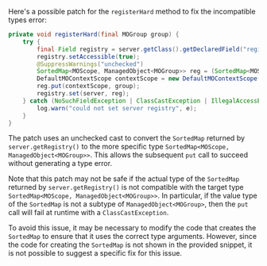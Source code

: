 Here's a possible patch for the `registerHard` method to fix the incompatible types error:

```java
private void registerHard(final MOGroup group) {
    try {
        final Field registry = server.getClass().getDeclaredField("registry");
        registry.setAccessible(true);
        @SuppressWarnings("unchecked")
        SortedMap<MOScope, ManagedObject<MOGroup>> reg = (SortedMap<MOScope, ManagedObject<MOGroup>>) server.getRegistry();
        DefaultMOContextScope contextScope = new DefaultMOContextScope(new OctetString(""), group.getScope());
        reg.put(contextScope, group);
        registry.set(server, reg);
    } catch (NoSuchFieldException | ClassCastException | IllegalAccessException e) {
        log.warn("could not set server registry", e);
    }
}
```
The patch uses an unchecked cast to convert the `SortedMap` returned by `server.getRegistry()` to the more specific type `SortedMap<MOScope, ManagedObject<MOGroup>>`. This allows the subsequent `put` call to succeed without generating a type error.

Note that this patch may not be safe if the actual type of the `SortedMap` returned by `server.getRegistry()` is not compatible with the target type `SortedMap<MOScope, ManagedObject<MOGroup>>`. In particular, if the value type of the `SortedMap` is not a subtype of `ManagedObject<MOGroup>`, then the `put` call will fail at runtime with a `ClassCastException`.

To avoid this issue, it may be necessary to modify the code that creates the `SortedMap` to ensure that it uses the correct type arguments. However, since the code for creating the `SortedMap` is not shown in the provided snippet, it is not possible to suggest a specific fix for this issue.